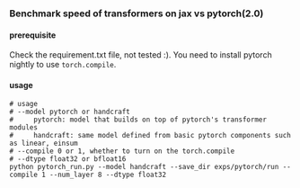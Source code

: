 ### Benchmark speed of transformers on jax vs pytorch(2.0)

#### prerequisite
Check the requirement.txt file, not tested :). You need to install pytorch nightly to use `torch.compile`.

#### usage
```shell
# usage
# --model pytorch or handcraft
#     pytorch: model that builds on top of pytorch's transformer modules
#     handcraft: same model defined from basic pytorch components such as linear, einsum
# --compile 0 or 1, whether to turn on the torch.compile
# --dtype float32 or bfloat16
python pytorch_run.py --model handcraft --save_dir exps/pytorch/run --compile 1 --num_layer 8 --dtype float32
```
